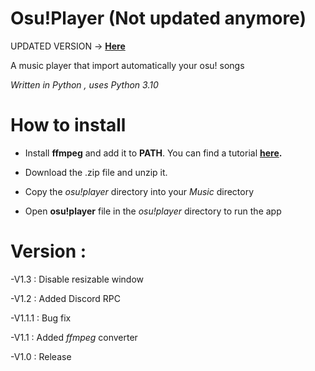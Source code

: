 # Osu!Player (Not updated anymore)

UPDATED VERSION -> **[Here](https://github.com/OJddJO/osu-music-player.exe)**

A music player that import automatically your osu! songs

*Written in Python , uses Python 3.10*

# How to install

- Install **ffmpeg** and add it to **PATH**. You can find a tutorial **[here](https://www.geeksforgeeks.org/how-to-install-ffmpeg-on-windows/).**

- Download the .zip file and unzip it.

- Copy the *osu!player* directory into your *Music* directory

- Open **osu!player** file in the *osu!player* directory to run the app

# Version :

-V1.3 : Disable resizable window

-V1.2 : Added Discord RPC

-V1.1.1 : Bug fix

-V1.1 : Added *ffmpeg* converter

-V1.0 : Release
